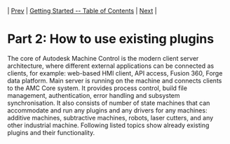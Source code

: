 | [Prev](part01.html) | [Getting Started -- Table of Contents](index.html) | [Next](part03.html) |
# Part 2:  How to use existing plugins

The core of Autodesk Machine Control is the modern client server architecture, where different external applications can be connected as clients, for example: web-based HMI client, API access, Fusion 360, Forge data platform. Main server is running on the machine and connects clients to the AMC Core system. It provides process control, build file management, authentication, error handling and subsystem synchronisation. It also consists of number of state machines that can accommodate and run any plugins and any drivers for any machines: additive machines, subtractive machines, robots, laser cutters, and any other industrial machine. 
Following listed topics show already existing plugins and their functionality.
